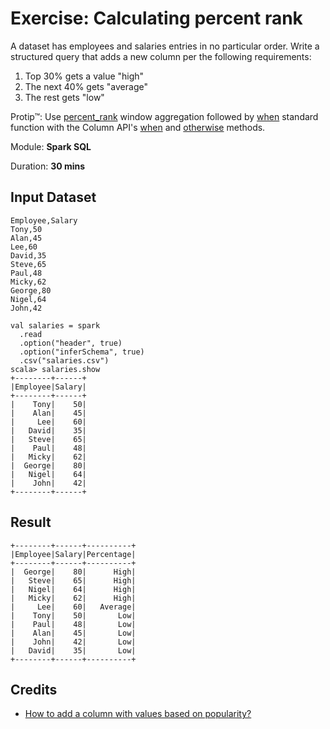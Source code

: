 # Exercise: Calculating percent rank

A dataset has employees and salaries entries in no particular order. Write a structured query that adds a new column per the following requirements:

1. Top 30% gets a value "high"
2. The next 40% gets "average"
3. The rest gets "low"

Protip™: Use [percent_rank](http://spark.apache.org/docs/latest/api/scala/index.html#org.apache.spark.sql.functions$) window aggregation followed by [when](http://spark.apache.org/docs/latest/api/scala/index.html#org.apache.spark.sql.functions$) standard function with the Column API's [when](http://spark.apache.org/docs/latest/api/scala/index.html#org.apache.spark.sql.Column) and [otherwise](http://spark.apache.org/docs/latest/api/scala/index.html#org.apache.spark.sql.Column) methods.

Module: **Spark SQL**

Duration: **30 mins**

## Input Dataset

```text
Employee,Salary
Tony,50
Alan,45
Lee,60
David,35
Steve,65
Paul,48
Micky,62
George,80
Nigel,64
John,42
```

```text
val salaries = spark
  .read
  .option("header", true)
  .option("inferSchema", true)
  .csv("salaries.csv")
scala> salaries.show
+--------+------+
|Employee|Salary|
+--------+------+
|    Tony|    50|
|    Alan|    45|
|     Lee|    60|
|   David|    35|
|   Steve|    65|
|    Paul|    48|
|   Micky|    62|
|  George|    80|
|   Nigel|    64|
|    John|    42|
+--------+------+
```

## Result

```text
+--------+------+----------+
|Employee|Salary|Percentage|
+--------+------+----------+
|  George|    80|      High|
|   Steve|    65|      High|
|   Nigel|    64|      High|
|   Micky|    62|      High|
|     Lee|    60|   Average|
|    Tony|    50|       Low|
|    Paul|    48|       Low|
|    Alan|    45|       Low|
|    John|    42|       Low|
|   David|    35|       Low|
+--------+------+----------+
```

## Credits

* [How to add a column with values based on popularity?](https://stackoverflow.com/q/47195372/1305344)

<!--
## Solution

import org.apache.spark.sql.expressions.Window
val bySalary = Window.orderBy('salary.desc)

val ranks = salaries.withColumn("rank", percent_rank over bySalary)

val labeling = when('rank < 0.35, "High").when('rank < 0.45, "Average").otherwise("Low")
val solution = ranks.withColumn("Percentage", labeling).select('Employee, 'Salary, 'Percentage)
-->
